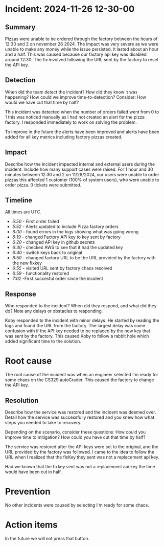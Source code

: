 # Incident: 2024-11-26 12-30-00

## Summary

Pizzas were unable to be ordered through the factory between the hours of 12:30 and 2 on november 26 2024. The impact was very severe as we were unable to make any money while the issue persisted. It lasted about an hour and a half. This was caused because our factory api key was disabled around 12:30. The fix involved following the URL sent by the factory to reset the API key.

## Detection

When did the team detect the incident? How did they know it was happening? How could we improve time-to-detection? Consider: How would we have cut that time by half?

This incident was detected when the number of orders failed went from 0  to 1 this was noticed manually as I had not created an alert for the pizza factory. I responded immediately to work on solving the problem.

To improve in the future the alerts have been improved and alerts have been added for all key metrics including factory pizzas created.

## Impact

Describe how the incident impacted internal and external users during the incident. Include how many support cases were raised.
For 1 hour and 30 minutes between 12:30 and 2 on 11/26/2024, our users were unable to order pizzas this affected 1 customer (100% of system users), who were unable to order pizza. 0 tickets were submitted.

## Timeline

All times are UTC.

- _5:50_ - First order failed
- _5:52_ - Alerts updated to include Pizza factory orders
- _6:00_ - found errors in the logs showing what was going wrong
- _6:19_ - changed Factory API key to key sent by factory
- _6:20_ - changed API key in github secrets
- _6:30_ - checked AWS to see that it had the updated key
- _6:40_ - switch keys back to  original
- _6:50_ - changed factory URL to be the URL provided by the factory with the new fixkey
- _6:55_ - visited URL sent by factory chaos resolved
- _6:59_ - functionality restored 
- _7:02_ -First succesful order since the incident

## Response

Who responded to the incident? When did they respond, and what did they do? Note any delays or obstacles to responding.

Koby responded to the incident with minor delays. He started by reading the logs and found the URL from the factory. The largest delay was some confusion with if the API key needed to be replaced by the new key that was sent by the factory. This caused Koby to follow a rabbit hole which added significant time to the solution. 

# Root cause

The root cause of the incident was when an engineer selected I'm ready for some chaos on the CS329 autoGrader. This caused the factory to change the API key.

## Resolution

Describe how the service was restored and the incident was deemed over. Detail how the service was successfully restored and you knew how what steps you needed to take to recovery.

Depending on the scenario, consider these questions: How could you improve time to mitigation? How could you have cut that time by half?

The service was restored after the API keys were set to the original, and the URL provided by the factory was followed. I came to the idea to follow the URL when I realized that the fixKey they sent was not a replacement api key.

Had we known that the fixkey sent was not a replacement api key the time would have been cut in half. 

# Prevention

No other incidents were caused by selecting I'm ready for some chaos. 


# Action items

In the future we will not press that button.


